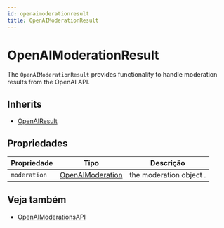 ```yaml
---
id: openaimoderationresult
title: OpenAIModerationResult
---
```


# OpenAIModerationResult

The `OpenAIModerationResult` provides functionality to handle moderation results from the OpenAI API.

## Inherits

- [OpenAIResult](OpenAIResult.md)

## Propriedades

| Propriedade  | Tipo                                    | Descrição                               |
| ------------ | --------------------------------------- | --------------------------------------- |
| `moderation` | [OpenAIModeration](OpenAIModeration.md) | the moderation object . |

## Veja também

- [OpenAIModerationsAPI](OpenAIModerationsAPI.md)
